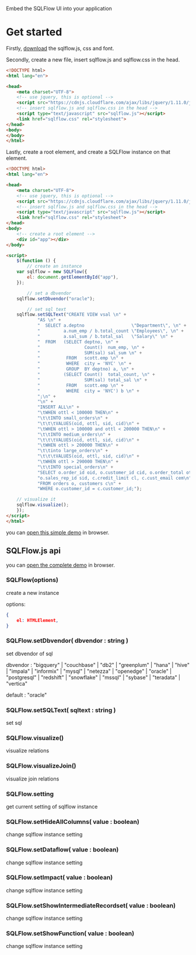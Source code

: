 Embed the SQLFlow UI into your application

# Get started

Firstly, [download](https://github.com/sqlparser/sqlflow_public/tree/master/sqlflowjs) the sqlflow.js, css and font.

Secondly, create a new file, insert sqlflow.js and sqlflow.css in the head.

```html
<!DOCTYPE html>
<html lang="en">

<head>
    <meta charset="UTF-8">
    <!-- use jquery, this is optional -->
    <script src="https://cdnjs.cloudflare.com/ajax/libs/jquery/1.11.0/jquery.min.js" integrity="sha256-spTpc4lvj4dOkKjrGokIrHkJgNA0xMS98Pw9N7ir9oI=" crossorigin="anonymous"></script>
    <!-- insert sqlflow.js and sqlflow.css in the head -->
    <script type="text/javascript" src="sqlflow.js"></script>
    <link href="sqlflow.css" rel="stylesheet">
</head>
<body>
</body>
</html>

```

Lastly, create a root element, and create a SQLFlow instance on that element.

```html
<!DOCTYPE html>
<html lang="en">

<head>
    <meta charset="UTF-8">
    <!-- use jquery, this is optional -->
    <script src="https://cdnjs.cloudflare.com/ajax/libs/jquery/1.11.0/jquery.min.js" integrity="sha256-spTpc4lvj4dOkKjrGokIrHkJgNA0xMS98Pw9N7ir9oI=" crossorigin="anonymous"></script>
    <!-- insert sqlflow.js and sqlflow.css in the head -->
    <script type="text/javascript" src="sqlflow.js"></script>
    <link href="sqlflow.css" rel="stylesheet">
</head>
<body>
    <!-- create a root element -->
    <div id="app"></div>
</body>

<script>
	$(function () {
        // create an instance
	var sqlflow = new SQLFlow({
		el: document.getElementById("app"),
	});

        // set a dbvendor
	sqlflow.setDbvendor("oracle");

        // set sql text
	sqlflow.setSQLText("CREATE VIEW vsal \n" +
			"AS \n" +
			"  SELECT a.deptno                  \"Department\", \n" +
			"         a.num_emp / b.total_count \"Employees\", \n" +
			"         a.sal_sum / b.total_sal   \"Salary\" \n" +
			"  FROM   (SELECT deptno, \n" +
			"                 Count()  num_emp, \n" +
			"                 SUM(sal) sal_sum \n" +
			"          FROM   scott.emp \n" +
			"          WHERE  city = 'NYC' \n" +
			"          GROUP  BY deptno) a, \n" +
			"         (SELECT Count()  total_count, \n" +
			"                 SUM(sal) total_sal \n" +
			"          FROM   scott.emp \n" +
			"          WHERE  city = 'NYC') b \n" +
			";\n" +
			"\n" +
			"INSERT ALL\n" +
			"\tWHEN ottl < 100000 THEN\n" +
			"\t\tINTO small_orders\n" +
			"\t\t\tVALUES(oid, ottl, sid, cid)\n" +
			"\tWHEN ottl > 100000 and ottl < 200000 THEN\n" +
			"\t\tINTO medium_orders\n" +
			"\t\t\tVALUES(oid, ottl, sid, cid)\n" +
			"\tWHEN ottl > 200000 THEN\n" +
			"\t\tinto large_orders\n" +
			"\t\t\tVALUES(oid, ottl, sid, cid)\n" +
			"\tWHEN ottl > 290000 THEN\n" +
			"\t\tINTO special_orders\n" +
			"SELECT o.order_id oid, o.customer_id cid, o.order_total ottl,\n" +
			"o.sales_rep_id sid, c.credit_limit cl, c.cust_email cem\n" +
			"FROM orders o, customers c\n" +
			"WHERE o.customer_id = c.customer_id;");

	// visualize it
	sqlflow.visualize();
	});
</script>
</html>

```

you can [open this simple demo](http://111.229.12.71/sqlflowjs/sqlflow.js_get_start.html) in browser.

## SQLFlow.js api

you can [open the complete demo](http://111.229.12.71/sqlflowjs/) in browser.

### SQLFlow(options)

create a new instance

options:

```json
{
	el: HTMLElement,
}
```

### SQLFlow.setDbvendor( dbvendor : string )

set dbvendor of sql

dbvendor : "bigquery" | "couchbase" | "db2" | "greenplum" | "hana" | "hive" | "impala" | "informix" | "mysql" | "netezza" | "openedge" | "oracle" | "postgresql" | "redshift" | "snowflake" | "mssql" | "sybase" | "teradata" | "vertica"

default : "oracle"

### SQLFlow.setSQLText( sqltext : string )

set sql

### SQLFlow.visualize()

visualize relations

### SQLFlow.visualizeJoin()

visualize join relations

### SQLFlow.setting

get current setting of sqlflow instance

### SQLFlow.setHideAllColumns( value : boolean)

change sqlflow instance setting

### SQLFlow.setDataflow( value : boolean)

change sqlflow instance setting

### SQLFlow.setImpact( value : boolean)

change sqlflow instance setting

### SQLFlow.setShowIntermediateRecordset( value : boolean)

change sqlflow instance setting

### SQLFlow.setShowFunction( value : boolean)

change sqlflow instance setting
